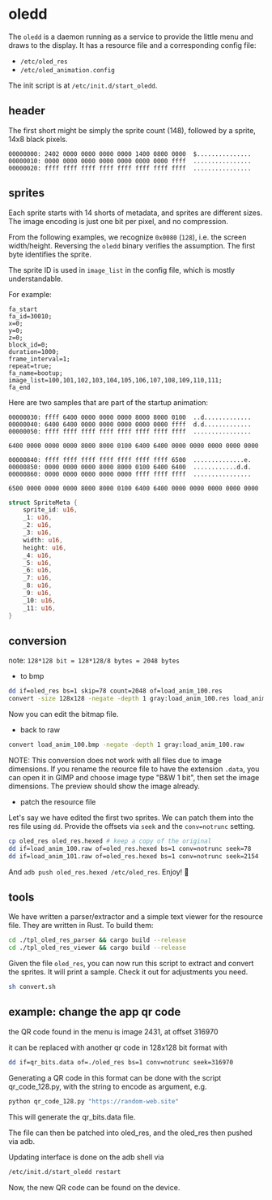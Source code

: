 # oledd

The `oledd` is a daemon running as a service to provide the little menu and
draws to the display. It has a resource file and a corresponding config file:

- `/etc/oled_res`
- `/etc/oled_animation.config`

The init script is at `/etc/init.d/start_oledd`.

## header

The first short might be simply the sprite count (148), followed by a sprite,
14x8 black pixels.

```
00000000: 2402 0000 0000 0000 0000 1400 0800 0000  $...............
00000010: 0000 0000 0000 0000 0000 0000 0000 ffff  ................
00000020: ffff ffff ffff ffff ffff ffff ffff ffff  ................
```

## sprites

Each sprite starts with 14 shorts of metadata, and sprites are different sizes.
The image encoding is just one bit per pixel, and no compression.

From the following examples, we recognize `0x0080` (`128`), i.e. the screen
width/height. Reversing the `oledd` binary verifies the assumption.
The first byte identifies the sprite.

The sprite ID is used in `image_list` in the config file, which is mostly
understandable.

For example:
```
fa_start
fa_id=30010;
x=0;
y=0;
z=0;
block_id=0;
duration=1000;
frame_interval=1;
repeat=true;
fa_name=bootup;
image_list=100,101,102,103,104,105,106,107,108,109,110,111;
fa_end
```

Here are two samples that are part of the startup animation:

```
00000030: ffff 6400 0000 0000 0000 8000 8000 0100  ..d.............
00000040: 6400 6400 0000 0000 0000 0000 0000 ffff  d.d.............
00000050: ffff ffff ffff ffff ffff ffff ffff ffff  ................
```

```
6400 0000 0000 0000 8000 8000 0100 6400 6400 0000 0000 0000 0000 0000
```

```
00000840: ffff ffff ffff ffff ffff ffff ffff 6500  ..............e.
00000850: 0000 0000 0000 8000 8000 0100 6400 6400  ............d.d.
00000860: 0000 0000 0000 0000 0000 ffff ffff ffff  ................
```

```
6500 0000 0000 0000 8000 8000 0100 6400 6400 0000 0000 0000 0000 0000
```

```rs
struct SpriteMeta {
    sprite_id: u16,
    _1: u16,
    _2: u16,
    _3: u16,
    width: u16,
    height: u16,
    _4: u16,
    _5: u16,
    _6: u16,
    _7: u16,
    _8: u16,
    _9: u16,
    _10: u16,
    _11: u16,
}
```

## conversion

note: `128*128 bit = 128*128/8 bytes = 2048 bytes`

- to bmp

```sh
dd if=oled_res bs=1 skip=78 count=2048 of=load_anim_100.res
convert -size 128x128 -negate -depth 1 gray:load_anim_100.res load_anim_100.bmp
```

Now you can edit the bitmap file.

- back to raw 

```sh
convert load_anim_100.bmp -negate -depth 1 gray:load_anim_100.raw
```

NOTE: This conversion does not work with all files due to image dimensions.
If you rename the reource file to have the extension `.data`, you can open it
in GIMP and choose image type "B&W 1 bit", then set the image dimensions. The
preview should show the image already.

- patch the resource file

Let's say we have edited the first two sprites. We can patch them into the res
file using `dd`. Provide the offsets via `seek` and the `conv=notrunc` setting.

```sh
cp oled_res oled_res.hexed # keep a copy of the original
dd if=load_anim_100.raw of=oled_res.hexed bs=1 conv=notrunc seek=78
dd if=load_anim_101.raw of=oled_res.hexed bs=1 conv=notrunc seek=2154
```

And `adb push oled_res.hexed /etc/oled_res`. Enjoy! :tada:

## tools

We have written a parser/extractor and a simple text viewer for the resource
file. They are written in Rust. To build them:

```sh
cd ./tpl_oled_res_parser && cargo build --release
cd ./tpl_oled_res_viewer && cargo build --release
```

Given the file `oled_res`, you can now run this script to extract and convert
the sprites. It will print a sample. Check it out for adjustments you need.

```sh
sh convert.sh
```

## example: change the app qr code

the QR code found in the menu is image 2431, at offset 316970

it can be replaced with another qr code in 128x128 bit format with 
```sh
dd if=qr_bits.data of=./oled_res bs=1 conv=notrunc seek=316970
```

Generating a QR code in this format can be done with the script qr_code_128.py, with the string to encode as argument, e.g.
```sh
python qr_code_128.py "https://random-web.site"
```
This will generate the qr_bits.data file.

The file can then be patched into oled_res, and the oled_res then pushed via adb.

Updating interface is done on the adb shell via
```sh
/etc/init.d/start_oledd restart
```

Now, the new QR code can be found on the device.
